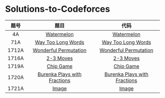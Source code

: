 # Solutions-to-Codeforces

| 题号  | 题目 | 代码 |
|:---:|:---:|:---:|
| 4A   | [Watermelon](https://codeforces.com/problemset/problem/4/A) | [Watermelon](solutions/4A.cpp) | 
| 71A  | [Way Too Long Words](https://codeforces.com/problemset/problem/71/A) | [Way Too Long Words](solutions/71A.cpp) |
| 1712A | [Wonderful Permutation](https://codeforces.com/problemset/problem/1712/A) | [Wonderful Permutation](solutions/1712A.cpp) |
| 1716A | [2-3 Moves](https://codeforces.com/problemset/problem/1716/A) | [2-3 Moves](solutions/1716A.cpp) |
| 1719A | [Chip Game](https://codeforces.com/problemset/problem/1719/A) | [Chip Game](solutions/1719A.cpp) |
| 1720A | [Burenka Plays with Fractions](https://codeforces.com/problemset/problem/1720/A) | [Burenka Plays with Fractions](solutions/1720A.cpp) |
| 1721A | [Image](https://codeforces.com/problemset/problem/1721/A) | [Image](solutions/1721A.cpp) |

